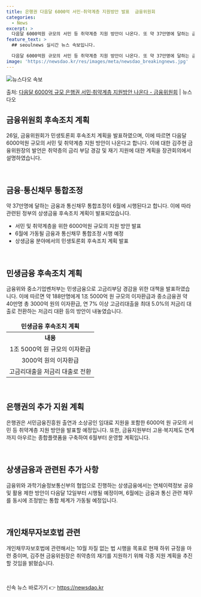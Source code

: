 ```yaml
---
title: 은행권 다음달 6000억 서민·취약계층 지원방안 발표  금융위원회
categories:
  - News
excerpt: >
  다음달 6000억원 규모의 서민 등 취약계층 지원 방안이 나온다. 또 약 37만명에 달하는 금융과 통신채무 …
feature_text: >
  ## seoulnews 실시간 뉴스 속보입니다.

  다음달 6000억원 규모의 서민 등 취약계층 지원 방안이 나온다. 또 약 37만명에 달하는 금융과 통신채무 …
image: 'https://newsdao.kr/res/images/meta/newsdao_breakingnews.jpg'
---
```


![뉴스다오 속보](https://newsdao.kr/res/images/meta/newsdao_breakingnews.jpg)

<p>출처: <a href="https://newsdao.kr/3231" rel="dofollow">다음달 6000억 규모 은행권 서민·취약계층 지원방안 나온다 - 금융위원회</a> | 뉴스다오</p>

<h2 data-ke-size="size26">금융위원회 후속조치 계획</h2>
<p data-ke-size="size16">26일, 금융위원회가 민생토론회 후속조치 계획을 발표하였으며, 이에 따르면 다음달 6000억원 규모의 서민 및 취약계층 지원 방안이 나온다고 합니다. 이에 대한 김주현 금융위원장의 발언은 취약층의 금리 부담 경감 및 재기 지원에 대한 계획을 장관회의에서 설명하였습니다.</p>
<p data-ke-size="size16">&nbsp;</p>

<h2 data-ke-size="size24">금융·통신채무 통합조정</h2>
<p data-ke-size="size16">약 37만명에 달하는 금융과 통신채무 통합조정이 6월에 시행된다고 합니다. 이에 따라 관련된 정부의 상생금융 후속조치 계획이 발표되었습니다.</p>
<ul>
<li>서민 및 취약계층을 위한 6000억원 규모의 지원 방안 발표</li>
<li>6월에 가동될 금융과 통신채무 통합조정 시행 예정</li>
<li>상생금융 분야에서의 민생토론회 후속조치 계획 발표</li>
</ul>
<p data-ke-size="size16">&nbsp;</p>

<h2 data-ke-size="size24">민생금융 후속조치 계획</h2>
<p data-ke-size="size16">금융위와 중소기업벤처부는 민생금융으로 고금리부담 경감을 위한 대책을 발표하였습니다. 이에 따르면 약 188만명에게 1조 5000억 원 규모의 이자환급과 중소금융권 약 40만명 총 3000억 원의 이자환급, 연 7% 이상 고금리대출을 최대 5.0%의 저금리 대출로 전환하는 저금리 대환 등의 방안이 내놓였습니다.</p>
<table>
<thead>
<tr>
<td style="text-align: center; height: 17px;"><b>민생금융 후속조치 계획</b></td>
</tr>
</thead>
<tbody>
<tr>
<td style="text-align: center; height: 17px;"><b>내용</b></td>
</tr>
<tr>
<td style="text-align: center; height: 17px;">1조 5000억 원 규모의 이자환급</td>
</tr>
<tr>
<td style="text-align: center; height: 17px;">3000억 원의 이자환급</td>
</tr>
<tr>
<td style="text-align: center; height: 17px;">고금리대출을 저금리 대출로 전환</td>
</tr>
</tbody>
</table>
<p data-ke-size="size16">&nbsp;</p>

<h2 data-ke-size="size24">은행권의 추가 지원 계획</h2>
<p data-ke-size="size16">은행권은 서민금융진흥원 출연과 소상공인 임대료 지원을 포함한 6000억 원 규모의 서민 등 취약계층 지원 방안을 발표할 예정입니다. 또한, 금융지원부터 고용·복지제도 연계까지 아우르는 종합플랫폼을 구축하여 6월부터 운영할 계획입니다.</p>
<p data-ke-size="size16">&nbsp;</p>

<h2 data-ke-size="size24">상생금융과 관련된 추가 사항</h2>
<p data-ke-size="size16">금융위와 과학기술정보통신부의 협업으로 진행하는 상생금융에서는 연체이력정보 공유 및 활용 제한 방안이 다음달 12일부터 시행될 예정이며, 6월에는 금융과 통신 관련 채무를 동시에 조정받는 통합 체계가 가동될 예정입니다.</p>
<p data-ke-size="size16">&nbsp;</p>

<h2 data-ke-size="size24">개인채무자보호법 관련</h2>
<p data-ke-size="size16">개인채무자보호법에 관련해서는 10월 차질 없는 법 시행을 목표로 현재 하위 규정을 마련 중이며, 김주현 금융위원장은 취약층의 재기를 지원하기 위해 각종 지원 계획을 추진할 것임을 밝혔습니다.</p>
<p data-ke-size="size16">&nbsp;</p>

<p data-ke-size="size16"></p>
<p data-ke-size="size16"></p>
<p data-ke-size="size16"></p> 

신속 뉴스 바로가기 👉 <a href="https://newsdao.kr" rel="dofollow">https://newsdao.kr</a>


